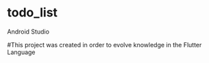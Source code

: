 # todo_list
Android Studio

#This project was created in order to evolve knowledge in the Flutter Language
